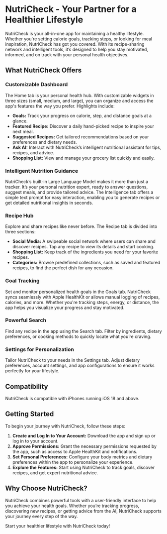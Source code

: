 # NutriCheck - Your Partner for a Healthier Lifestyle

NutriCheck is your all-in-one app for maintaining a healthy lifestyle. Whether you're setting calorie goals, tracking steps, or looking for meal inspiration, NutriCheck has got you covered. With its recipe-sharing network and intelligent tools, it’s designed to help you stay motivated, informed, and on track with your personal health objectives.

## What NutriCheck Offers

### **Customizable Dashboard**
The Home tab is your personal health hub. With customizable widgets in three sizes (small, medium, and large), you can organize and access the app's features the way you prefer. Highlights include:

- **Goals:** Track your progress on calorie, step, and distance goals at a glance.
- **Featured Recipe:** Discover a daily hand-picked recipe to inspire your next meal.
- **Suggested Recipes:** Get tailored recommendations based on your preferences and dietary needs.
- **Ask AI:** Interact with NutriCheck’s intelligent nutritional assistant for tips, recipes, and advice.
- **Shopping List:** View and manage your grocery list quickly and easily.

### **Intelligent Nutrition Guidance**
NutriCheck’s built-in Large Language Model makes it more than just a tracker. It’s your personal nutrition expert, ready to answer questions, suggest meals, and provide tailored advice. The Intelligence tab offers a simple text prompt for easy interaction, enabling you to generate recipes or get detailed nutritional insights in seconds.

### **Recipe Hub**
Explore and share recipes like never before. The Recipe tab is divided into three sections:

- **Social Media:** A swipeable social network where users can share and discover recipes. Tap any recipe to view its details and start cooking.
- **Shopping List:** Keep track of the ingredients you need for your favorite recipes.
- **Categories:** Browse predefined collections, such as saved and featured recipes, to find the perfect dish for any occasion.

### **Goal Tracking**
Set and monitor personalized health goals in the Goals tab. NutriCheck syncs seamlessly with Apple HealthKit or allows manual logging of recipes, calories, and more. Whether you're tracking steps, energy, or distance, the app helps you visualize your progress and stay motivated.

### **Powerful Search**
Find any recipe in the app using the Search tab. Filter by ingredients, dietary preferences, or cooking methods to quickly locate what you’re craving.

### **Settings for Personalization**
Tailor NutriCheck to your needs in the Settings tab. Adjust dietary preferences, account settings, and app configurations to ensure it works perfectly for your lifestyle.

## Compatibility
NutriCheck is compatible with iPhones running iOS 18 and above. 

## Getting Started
To begin your journey with NutriCheck, follow these steps:

1. **Create and Log In to Your Account:** Download the app and sign up or log in to your account.
2. **Approve Permissions:** Grant the necessary permissions requested by the app, such as access to Apple HealthKit and notifications.
3. **Set Personal Preferences:** Configure your body metrics and dietary preferences within the app to personalize your experience.
4. **Explore the Features:** Start using NutriCheck to track goals, discover recipes, and get expert nutritional advice.

## Why Choose NutriCheck?
NutriCheck combines powerful tools with a user-friendly interface to help you achieve your health goals. Whether you’re tracking progress, discovering new recipes, or getting advice from the AI, NutriCheck supports your journey every step of the way.

Start your healthier lifestyle with NutriCheck today!

